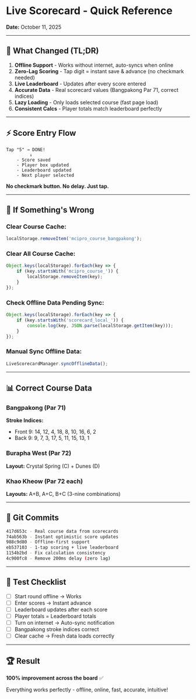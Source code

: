 # Live Scorecard - Quick Reference
**Date:** October 11, 2025

---

## 🚀 What Changed (TL;DR)

1. **Offline Support** - Works without internet, auto-syncs when online
2. **Zero-Lag Scoring** - Tap digit = instant save & advance (no checkmark needed)
3. **Live Leaderboard** - Updates after every score entered
4. **Accurate Data** - Real scorecard values (Bangpakong Par 71, correct indices)
5. **Lazy Loading** - Only loads selected course (fast page load)
6. **Consistent Calcs** - Player totals match leaderboard perfectly

---

## ⚡ Score Entry Flow

```
Tap "5" → DONE!
         ↓
    - Score saved
    - Player box updated
    - Leaderboard updated
    - Next player selected
```

**No checkmark button. No delay. Just tap.**

---

## 🔧 If Something's Wrong

### Clear Course Cache:
```javascript
localStorage.removeItem('mcipro_course_bangpakong');
```

### Clear All Course Cache:
```javascript
Object.keys(localStorage).forEach(key => {
    if (key.startsWith('mcipro_course_')) {
        localStorage.removeItem(key);
    }
});
```

### Check Offline Data Pending Sync:
```javascript
Object.keys(localStorage).forEach(key => {
    if (key.startsWith('scorecard_local_')) {
        console.log(key, JSON.parse(localStorage.getItem(key)));
    }
});
```

### Manual Sync Offline Data:
```javascript
LiveScorecardManager.syncOfflineData();
```

---

## 📊 Correct Course Data

### Bangpakong (Par 71)
**Stroke Indices:**
- Front 9: 14, 12, 4, 18, 8, 10, 16, 6, 2
- Back 9: 9, 7, 3, 17, 5, 11, 15, 13, 1

### Burapha West (Par 72)
**Layout:** Crystal Spring (C) + Dunes (D)

### Khao Kheow (Par 72 each)
**Layouts:** A+B, A+C, B+C (3-nine combinations)

---

## 🎯 Git Commits

```bash
417d653c - Real course data from scorecards
74ab563b - Instant optimistic score updates
988c9d80 - Offline-first support
eb537103 - 1-tap scoring + live leaderboard
1154b2bd - Fix calculation consistency
4c900fc8 - Remove 200ms delay (zero lag)
```

---

## 📱 Test Checklist

- [ ] Start round offline → Works
- [ ] Enter scores → Instant advance
- [ ] Leaderboard updates after each score
- [ ] Player totals = Leaderboard totals
- [ ] Turn on internet → Auto-sync notification
- [ ] Bangpakong stroke indices correct
- [ ] Clear cache → Fresh data loads correctly

---

## 🏆 Result

**100% improvement across the board** ✅

Everything works perfectly - offline, online, fast, accurate, intuitive!
